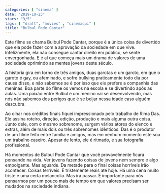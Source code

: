 ```yaml
---
categories: [ "cinema" ]
date: "2019-10-23"
stars: "3/5"
tags: [ "draft", "movies" , "cinemaqui" ]
title: "Bulbul Pode Cantar"
---
```

Este filme se chama Bulbul Pode Cantar, porque é a única coisa de
divertido que ela pode fazer com a aprovação da sociedade em que
vive. Infelizmente, ela não consegue cantar direito em público, se
sente envergonhada. E é aí que começa mais um drama de valores de
uma sociedade oprimindo as mentes jovens deste século.

A história gira em torno de três amigos, duas garotas e um garoto,
em que o garoto é gay, ou afeminado, e sofre bullying praticamente
todo dia por causa disso, e não sabemos se é por isso que ele prefere
a companhia das meninas. Boa parte do filme os vemos na escola e se
divertindo após as aulas. Uma paixão entre Bulbul e um menino vai se
desenvolvendo, mas nós não sabemos dos perigos que é se beijar nessa
idade caso alguém descubra.

Ao olhar nos créditos finais fiquei impressionado pelo trabalho de Rima
Das. Ele assina roteiro, direção, edição, produção e mais alguma
outra coisa. Junto dele, com o mesmo sobrenome, surgem vários atores do
elenco e extras, além de mais dois ou três sobrenomes idênticos. Das
é o produtor de um filme feito entre família e amigos, mas em nenhum
momento este soa um trabalho caseiro. Apesar de lento, ele é ritmado,
e sua fotografia profissional.

Há momentos de Bulbul Pode Cantar que você provavelmente ficará
pensando na vida. Ver jovens fazendo coisas de jovens nem sempre é algo
empolgante. Mas aguarde. Da metade para o final coisas horríveis irão
acontecer. Coisas terríveis. E tristemente reais até hoje. Há uma
cena muito triste e uma certa melancolia. Mas irá passar. É importante
para nós pensarmos por um pouco mais de tempo em que valores precisam
ser mudados na sociedade indiana.
